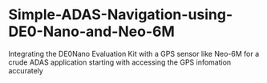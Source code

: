 # Simple-ADAS-Navigation-using-DE0-Nano-and-Neo-6M
Integrating the DE0Nano Evaluation Kit with a GPS sensor like Neo-6M for a crude ADAS application starting with accessing the GPS infomation accurately
